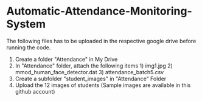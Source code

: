 # Automatic-Attendance-Monitoring-System

  The following files has to be uploaded in the respective google drive before running the code.
  1. Create a folder "Attendance" in My Drive
  2. In "Attendance" folder, attach the following items
    1) img1.jpg
    2) mmod_human_face_detector.dat
    3) attendance_batch5.csv
  3. Create a subfolder "student_images" in "Attendance" Folder
  4. Upload the 12 images of students (Sample images are available in this github account)
